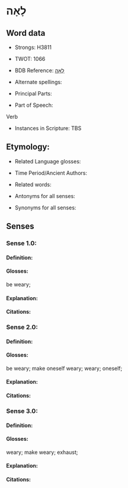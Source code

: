 # לָאָה

<!-- Status: S2="NeedsEdits" -->
<!-- Lexica used for edits:   -->

## Word data

* Strongs: H3811

* TWOT: 1066

* BDB Reference: [לָאָה](rc://en/bdb/dict/l.ad.aa)

* Alternate spellings:

* Principal Parts:

* Part of Speech:

Verb

* Instances in Scripture: TBS

## Etymology:

* Related Language glosses:

* Time Period/Ancient Authors:

* Related words:

* Antonyms for all senses:

* Synonyms for all senses:

## Senses

### Sense 1.0:

#### Definition:

#### Glosses:

be weary; 

#### Explanation:

#### Citations:



### Sense 2.0:

#### Definition:

#### Glosses:

be weary; make oneself weary; weary; oneself; 

#### Explanation:

#### Citations:



### Sense 3.0:

#### Definition:

#### Glosses:

weary; make weary; exhaust; 

#### Explanation:

#### Citations:



